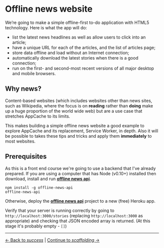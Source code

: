 # Offline news website

We’re going to make a simple offline-first to-do application with HTML5 technology. Here is what the app will do:

- list the latest news headlines as well as allow users to click into an article;
- have a unique URL for each of the articles, and the list of articles page;
- store data offline and load without an Internet connection;
- automatically download the latest stories when there is a good connection;
- run on the first- and second-most recent versions of all major desktop and mobile browsers.

## Why news?

Content-based websites (which includes websites other than news sites, such as Wikipedia, where the focus is on **reading** rather than **doing** make up a huge proportion of the world wide web)
but are a use case that stretches AppCache to its limits.

This makes building a simple offline news website a good example to explore AppCache and its replacement, Service Worker, in depth.  Also it will be possible to takes these tips and tricks and apply them **immediately** to most websites.

## Prerequisites

As this is a front end course we're going to use a backend that I've already prepared.  If you are using a computer that has Node (v0.10+) installed then download, install and run **[offline news api](https://github.com/matthew-andrews/offline-news-api)**.

```
npm install -g offline-news-api
offline-news-api
```

Otherwise, deploy the **[offline news api](https://github.com/matthew-andrews/offline-news-api)** project to a new (free) Heroku app.

Verify that your server is running correctly by going to `http://localhost:3000/stories` (replacing `http://localhost:3000` as appropriate) and checking that JSON encoded array is returned.  (At this stage it's probably empty - `[]`)

---

[← Back to *success*](../04-offline-todo-with-sync/05-success) | [Continue to *scaffolding* →](01-scaffolding)

